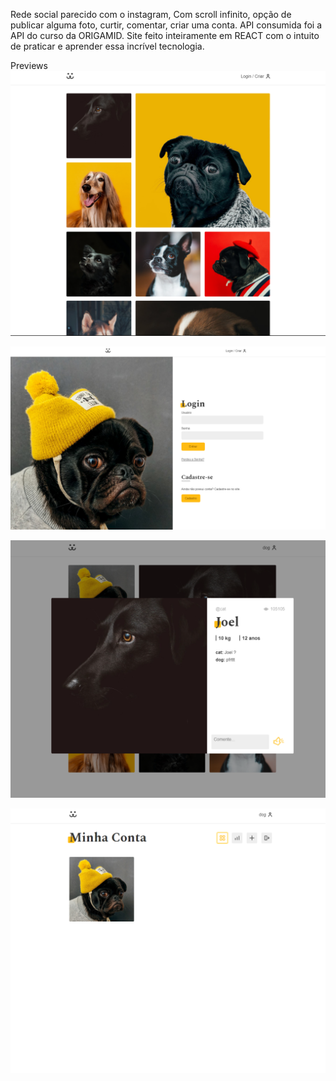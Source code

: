 Rede social parecido com o instagram,
Com scroll infinito, opção de publicar alguma foto, curtir, comentar, criar uma conta.
API consumida foi a API do curso da ORIGAMID.
Site feito inteiramente em REACT com o intuito de praticar e aprender essa incrível tecnologia.

Previews
![homePagePreview](./dogs/imagesPreview/homePagePreview.png)

![loginPagePreview](./dogs/imagesPreview/loginPagePreview.png)

![imagePreview](./dogs/imagesPreview/imagePreview.png)

![accountPreview](./dogs/imagesPreview/accountPreview.png)